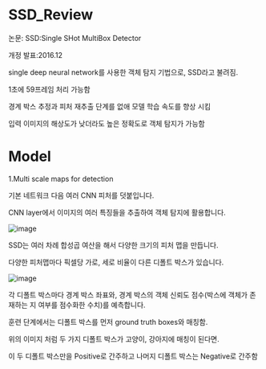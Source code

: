# SSD_Review

논문: SSD:Single SHot MultiBox Detector

개정 발표:2016.12

single deep neural network를 사용한 객체 탐지 기법으로, SSD라고 불려짐.

1초에 59프레임 처리 가능함

경계 박스 추정과 피처 재추출 단계를 없애 모델 학습 속도를 향상 시킴

입력 이미지의 해상도가 낮더라도 높은 정확도로 객체 탐지가 가능함

# Model

1.Multi scale maps for detection

기본 네트워크 다음 여러 CNN 피처를 덧붙입니다.

CNN layer에서 이미지의 여러 특징들을 추출하여 객체 탐지에 활용합니다.

![image](https://github.com/eumtaewon/SSD_Review/assets/104436260/a7fbc8b6-21f3-4213-9bfe-283feb5c5996)

SSD는 여러 차례 합성곱 여산을 해서 다양한 크기의 피처 맵을 만듭니다.

다양한 피처맵마다 픽셀당 가로, 세로 비율이 다른 디폴트 박스가 있습니다.

![image](https://github.com/eumtaewon/SSD_Review/assets/104436260/6417e9ec-9efa-4018-82f6-ffb63098cc6e)

각 디폴트 박스마다 경계 박스 좌표와, 경계 박스의 객체 신뢰도 점수(박스에 객체가 존재하는 지 여부를 점수화한 수치)를 예측합니다.

훈련 단계에서는 디폴트 박스를 먼저 ground truth boxes와 매칭함.

위의 이미지 처럼 두 가지 디폴트 박스가 고양이, 강아지에 매칭이 된다면.

이 두 디폴트 박스만을 Positive로 간주하고 나머지 디폴트 박스는 Negative로 간주함




